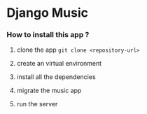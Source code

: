 # Django Music

### How to install this app ?

1. clone the app `git clone <repository-url>`

2. create an virtual environment

3. install all the dependencies

4. migrate the music app 

5. run the server 
